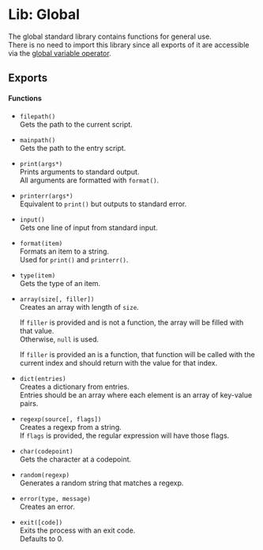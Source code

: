 # Lib: Global

The global standard library contains functions for general use.  
There is no need to import this library since all exports of it are accessible via the [global variable operator](../operators/global-variable.md).  

## Exports

#### Functions

- `filepath()`  
  Gets the path to the current script.  

- `mainpath()`  
  Gets the path to the entry script.  

- `print(args*)`  
  Prints arguments to standard output.  
  All arguments are formatted with `format()`.  

- `printerr(args*)`  
  Equivalent to `print()` but outputs to standard error.  

- `input()`  
  Gets one line of input from standard input.  

- `format(item)`  
  Formats an item to a string.  
  Used for `print()` and `printerr()`.  

- `type(item)`  
  Gets the type of an item.  

- `array(size[, filler])`  
  Creates an array with length of `size`.  

  If `filler` is provided and is not a function, the array will be filled with that value.  
  Otherwise, `null` is used.  

  If `filler` is provided an is a function, that function will be called with the current index and should return with the value for that index.  

- `dict(entries)`  
  Creates a dictionary from entries.  
  Entries should be an array where each element is an array of key-value pairs.  

- `regexp(source[, flags])`  
  Creates a regexp from a string.  
  If `flags` is provided, the regular expression will have those flags.  

- `char(codepoint)`  
  Gets the character at a codepoint.  

- `random(regexp)`  
  Generates a random string that matches a regexp.  

- `error(type, message)`  
  Creates an error.  

- `exit([code])`  
  Exits the process with an exit code.  
  Defaults to 0.  
